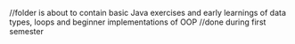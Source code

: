//folder is about to contain basic Java exercises and early learnings of data types, loops and beginner implementations of OOP
//done during first semester

